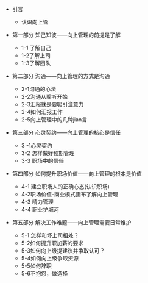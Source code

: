 - 引言
    - 认识向上管
- 第一部分 知己知彼——向上管理的前提是了解
    - 1-1 了解自己
    - 1-2了解上司
    - 1-3了解团队
- 第二部分 沟通——向上管理的方式是沟通
    - 2-1沟通的心法
    - 2-2沟通从聆听开始
    - 2-3汇报就是要吸引注意力
    - 2-4如何汇报工作
    - 2-5向上管理中的几种jian言
- 第三部分 心灵契约——向上管理的核心是信任
    - 3 -1心灵契约
    - 3-2 怎样做好预期管理
    - 3-3 职场中的信任

- 第四部分 如何提升职场价值——向上管理的根本是价值
    - 4-1 建立职场人的正确心态(认识职场)
    - 4-2职场价值-商业模式画布了解向上管理
    - 4-3 精力管理
    - 4-4 职业护城河
- 第五部分 解决工作难题——向上管理需要日常维护
    - 5-1 怎样和坏上司相处？
    - 5-2如何提升职加薪的要求
    - 5-3如何向上级提建议并争取认可？
    - 5-4如何向上级争取资源
    - 5-5如何辞职
    - 5-6不抱怨，做选择
